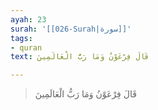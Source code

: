 ```yaml
---
ayah: 23
surah: '[[026-Surah|سورة]]'
tags:
- quran
text: قَالَ فِرْعَوْنُ وَمَا رَبُّ الْعَالَمِينَ

---
```

> قَالَ فِرْعَوْنُ وَمَا رَبُّ الْعَالَمِينَ
